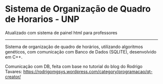 Sistema de Organização de Quadro de Horarios - UNP
==================================================

Atualizado com sistema de painel html para professores

--------------------------------------------------
Sistema de organização de quadro de horários, utilizando algoritmos genéticos, com comunicação com Banco de Dados (SQLITE), desenvolvido em C++.

Comunicação com DB, feita com base no tutorial do blog do Rodrigo Tavares: https://rodrigomgsys.wordpress.com/category/programacao/qt-creator/

